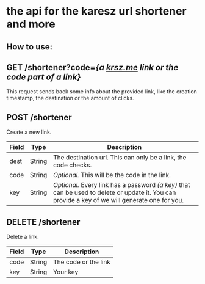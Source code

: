 # the api for the karesz url shortener and more

## How to use:

## GET /shortener?code=_{a [krsz.me](https://krsz.me) link or the code part of a link}_

This request sends back some info about the provided link, like the creation
timestamp, the destination or the amount of clicks.

## POST /shortener

Create a new link.

| Field | Type   | Description                                                                                                                                     |
| ----- | ------ | ----------------------------------------------------------------------------------------------------------------------------------------------- |
| dest  | String | The destination url. This can only be a link, the code checks.                                                                                  |
| code  | String | _Optional._ This will be the code in the link.                                                                                                  |
| key   | String | _Optional._ Every link has a password _(a key)_ that can be used to delete or update it. You can provide a key of we will generate one for you. |

## DELETE /shortener

Delete a link.

| Field | Type   | Description          |
| ----- | ------ | -------------------- |
| code  | String | The code or the link |
| key   | String | Your key             |

